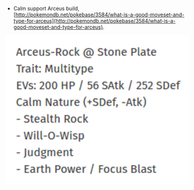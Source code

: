 * Calm support Arceus build, [http://pokemondb.net/pokebase/3584/what-is-a-good-moveset-and-type-for-arceus](http://pokemondb.net/pokebase/3584/what-is-a-good-moveset-and-type-for-arceus).

![./20161118-1144-gmt+2-generation-6-arceus-calm-build-1-1.png](./20161118-1144-gmt+2-generation-6-arceus-calm-build-1-1.png)